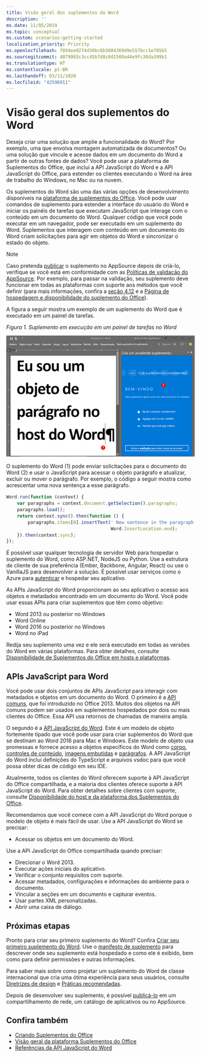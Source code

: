 ```yaml
---
title: Visão geral dos suplementos do Word
description: ''
ms.date: 11/05/2019
ms.topic: conceptual
ms.custom: scenarios:getting-started
localization_priority: Priority
ms.openlocfilehash: f894ee0274d39bc8b508436949e557bcc1e785b5
ms.sourcegitcommit: 4079903c3cc45b7d8c041509a44e9fc38da399b1
ms.translationtype: HT
ms.contentlocale: pt-BR
ms.lasthandoff: 03/11/2020
ms.locfileid: "42596911"
---
```

# <a name="word-add-ins-overview"></a>Visão geral dos suplementos do Word

Deseja criar uma solução que amplie a funcionalidade do Word? Por exemplo, uma que envolva montagem automatizada de documentos? Ou uma solução que vincule e acesse dados em um documento do Word a partir de outras fontes de dados? Você pode usar a plataforma de Suplementos do Office, que inclui a API JavaScript do Word e a API JavaScript do Office, para estender os clientes executando o Word na área de trabalho do Windows, no Mac ou na nuvem.

Os suplementos do Word são uma das várias opções de desenvolvimento disponíveis na [plataforma de suplementos do Office](../overview/office-add-ins.md). Você pode usar comandos de suplemento para estender a interface do usuário do Word e iniciar os painéis de tarefas que executam JavaScript que interage com o conteúdo em um documento do Word. Qualquer código que você pode executar em um navegador, pode ser executado em um suplemento do Word. Suplementos que interagem com conteúdo em um documento do Word criam solicitações para agir em objetos do Word e sincronizar o estado do objeto. 

> [!NOTE]
> Caso pretenda [publicar](../publish/publish.md) o suplemento no AppSource depois de criá-lo, verifique se você está em conformidade com as [Políticas de validação do AppSource](/office/dev/store/validation-policies). Por exemplo, para passar na validação, seu suplemento deve funcionar em todas as plataformas com suporte aos métodos que você definir (para mais informações, confira a [seção 4.12](/office/dev/store/validation-policies#4-apps-and-add-ins-behave-predictably) e a [Página de hospedagem e disponibilidade do suplemento do Office](../overview/office-add-in-availability.md)).

A figura a seguir mostra um exemplo de um suplemento do Word que é executado em um painel de tarefas.

*Figura 1. Suplemento em execução em um painel de tarefas no Word*

![Suplemento em execução em um painel de tarefas no Word](../images/word-add-in-show-host-client.png)

O suplemento do Word (1) pode enviar solicitações para o documento do Word (2) e usar o JavaScript para acessar o objeto parágrafo e atualizar, excluir ou mover o parágrafo. Por exemplo, o código a seguir mostra como acrescentar uma nova sentença a esse parágrafo.

```js
Word.run(function (context) {
    var paragraphs = context.document.getSelection().paragraphs;
    paragraphs.load();
    return context.sync().then(function () {
        paragraphs.items[0].insertText(' New sentence in the paragraph.',
                                       Word.InsertLocation.end);
    }).then(context.sync);
});

```

É possível usar qualquer tecnologia de servidor Web para hospedar o suplemento do Word, como ASP.NET, NodeJS ou Python. Use a estrutura de cliente de sua preferência (Ember, Backbone, Angular, React) ou use o VanillaJS para desenvolver a solução. É possível usar serviços como o Azure para [autenticar](../develop/overview-authn-authz.md) e hospedar seu aplicativo.

As APIs JavaScript do Word proporcionam ao seu aplicativo o acesso aos objetos e metadados encontrado em um documento do Word. Você pode usar essas APIs para criar suplementos que têm como objetivo:

* Word 2013 ou posterior no Windows
* Word Online
* Word 2016 ou posterior no Windows
* Word no iPad

Redija seu suplemento uma vez e ele será executado em todas as versões do Word em várias plataformas. Para obter detalhes, consulte [Disponibilidade de Suplementos do Office em hosts e plataformas](../overview/office-add-in-availability.md).

## <a name="javascript-apis-for-word"></a>APIs JavaScript para Word

Você pode usar dois conjuntos de APIs JavaScript para interagir com metadados e objetos em um documento do Word. O primeiro é a [API comuns](/javascript/api/office), que foi introduzido no Office 2013. Muitos dos objetos na API comuns podem ser usados em suplementos hospedados por dois ou mais clientes do Office.  Essa API usa retornos de chamadas de maneira ampla.

O segundo é a [API JavaScript do Word](/javascript/api/word). Este é um modelo de objeto fortemente tipado que você pode usar para criar suplementos do Word que se destinam ao Word 2016 para Mac e Windows. Este modelo de objeto usa promessas e fornece acesso a objetos específicos do Word como [corpo](/javascript/api/word/word.body), [controles de conteúdo](/javascript/api/word/word.contentcontrol), [imagens embutidas](/javascript/api/word/word.inlinepicture) e [parágrafos](/javascript/api/word/word.paragraph). A API JavaScript do Word inclui definições do TypeScript e arquivos vsdoc para que você possa obter dicas de código em seu IDE.

Atualmente, todos os clientes do Word oferecem suporte à API JavaScript do Office compartilhada, e a maioria dos clientes oferece suporte à API JavaScript do Word. Para obter detalhes sobre clientes com suporte, consulte [Disponibilidade do host e da plataforma dos Suplementos do Office](../overview/office-add-in-availability.md).

Recomendamos que você comece com a API JavaScript do Word porque o modelo de objeto é mais fácil de usar. Use a API JavaScript do Word se precisar:

* Acessar os objetos em um documento do Word.

Use a API JavaScript do Office compartilhada quando precisar:

* Direcionar o Word 2013.
* Executar ações iniciais do aplicativo.
* Verificar o conjunto requisitos com suporte.
* Acessar metadados, configurações e informações do ambiente para o documento.
* Vincular a seções em um documento e capturar eventos.
* Usar partes XML personalizadas.
* Abrir uma caixa de diálogo.

## <a name="next-steps"></a>Próximas etapas

Pronto para criar seu primeiro suplemento do Word? Confira [Criar seu primeiro suplemento do Word](word-add-ins.md). Use o [manifesto de suplemento](../develop/add-in-manifests.md) para descrever onde seu suplemento está hospedado e como ele é exibido, bem como para definir permissões e outras informações.

Para saber mais sobre como projetar um suplemento do Word de classe internacional que cria uma ótima experiência para seus usuários, consulte [Diretrizes de design](../design/add-in-design.md) e [Práticas recomendadas](../concepts/add-in-development-best-practices.md).

Depois de desenvolver seu suplemento, é possível [publicá-lo](../publish/publish.md) em um compartilhamento de rede, um catálogo de aplicativos ou no AppSource.

## <a name="see-also"></a>Confira também

* [Criando Suplementos do Office ](../overview/office-add-ins-fundamentals.md)
* [Visão geral da plataforma Suplementos do Office](../overview/office-add-ins.md)
* [Referências da API JavaScript do Word](../reference/overview/word-add-ins-reference-overview.md)
